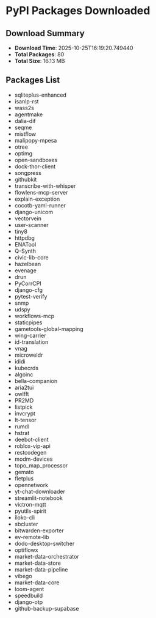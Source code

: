 # PyPI Packages Downloaded

## Download Summary
- **Download Time**: 2025-10-25T16:19:20.749440
- **Total Packages**: 80
- **Total Size**: 16.13 MB

## Packages List
- sqliteplus-enhanced
- isanlp-rst
- wass2s
- agentmake
- dalia-dif
- seqme
- mistflow
- malipopy-mpesa
- otree
- optimg
- open-sandboxes
- dock-thor-client
- songpress
- githubkit
- transcribe-with-whisper
- flowlens-mcp-server
- explain-exception
- cocotb-yaml-runner
- django-unicom
- vectorvein
- user-scanner
- tiny8
- httpdbg
- ENATool
- Q-Synth
- civic-lib-core
- hazelbean
- evenage
- drun
- PyCorrCPI
- django-cfg
- pytest-verify
- snmp
- udspy
- workflows-mcp
- staticpipes
- gametools-global-mapping
- wing-carrier
- id-translation
- vnag
- microweldr
- ididi
- kubecrds
- algoinc
- bella-companion
- aria2tui
- owlfft
- PR2MD
- listpick
- invcrypt
- lt-tensor
- rumdl
- hstrat
- deebot-client
- roblox-vip-api
- restcodegen
- modm-devices
- topo_map_processor
- gemato
- fletplus
- opennetwork
- yt-chat-downloader
- streamlit-notebook
- victron-mqtt
- pyutils-spirit
- iloko-cli
- sbcluster
- bitwarden-exporter
- ev-remote-lib
- dodo-desktop-switcher
- optiflowx
- market-data-orchestrator
- market-data-store
- market-data-pipeline
- vibego
- market-data-core
- loom-agent
- speedbuild
- django-otp
- github-backup-supabase
